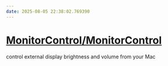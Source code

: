 ```yaml
---
date: 2025-08-05 22:38:02.769390
---
```


# [MonitorControl/MonitorControl](https://github.com/MonitorControl/MonitorControl)

control external display brightness and volume from your Mac